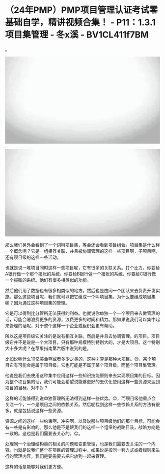 # （24年PMP）PMP项目管理认证考试零基础自学，精讲视频合集！ - P11：1.3.1项目集管理 - 冬x溪 - BV1CL411f7BM

。

![](img/f16ed728a117253c4943759d9fb99e5f_1.png)

![](img/f16ed728a117253c4943759d9fb99e5f_2.png)

那么我们另外会看到了一个词叫项目集，等会还会看到项目组合。项目集是什么样一个概念呢？它是一组相互关联，并且被协调管理的这样一些项目啊，子项目啊，还有项目级的这样一些活动。

也就是说一堆项目同时这样一些项目呢，它有很多的关联关系。打个比方，你要给A银行做一个那个报账的系统。你要给B银行做一个报账的系统，你要给C银行做一个报账的系统。他们有很多相类似的功能。

然后他们用了数据也有很多相类似的地方。然后也是由同一个团队来去负责开发实施。那么这些项目呢，我们就可以把它组成一个叫项目集。为什么要组成项目集呢？因为通过这种项目集的管理。

它是可以得到比分管所无法获得的利益。也就说你单独一个一个项目来去做管理的话，可能会嗯浪费更多的资源，浪费更多的时间和精力。那如果说我们可以集中起来管理的话呢，对于整个这样一个企业或组织会更有帮助。

所以这是项目级它关注的是说有相互关联。然后是并且去协调管理。的项目。项目级它并不是说是一个大项目，只有那种规模特别特别大的，才是大项目。这个特别大十多大呢？在苹果指南第六版中说到的是。

比如说呃什么10亿美金啊或者多少之类的，这种才算是那种大项目。😊，某个项目它有可能会是属于项目级，它也可能是不属于某个项目级。而整个项目集管理。

他说是我们去使用这种集中应用这样一些知识技能原则来去实现项目集的目标。因为整个项目集的话，我们可能会希望说能够更好的去优化使用这样一些资源来达到项目的目标，对不对？

这样的话能够得到说单独管理所无法得到这样一些优势。😊，而项目级他重点会关注一个，一个是项目之间的依赖关系。然后呢找到这样一些依赖关系的方法有很多，就是包括说这样一些资源。

资源之间的这样一些约束啊、冲突啊，以及说那些项目级他们的那个目标，可能会有一些是有影响的。那么他是不是跟我们的这样一个组织的战略目装，战略方向是一致的。这也是我们需要去关心的。😊。

处理同一个治理结构类的相关的问题和变更管理，也是我们需要去关注的一个内容。也就是说我们整个在项目的管理过程中，如果说是按同一套方式或者规则来进行的管理内容，我们是要需要去把它放到一起来管理。

这样的话是能够对我们更方便。